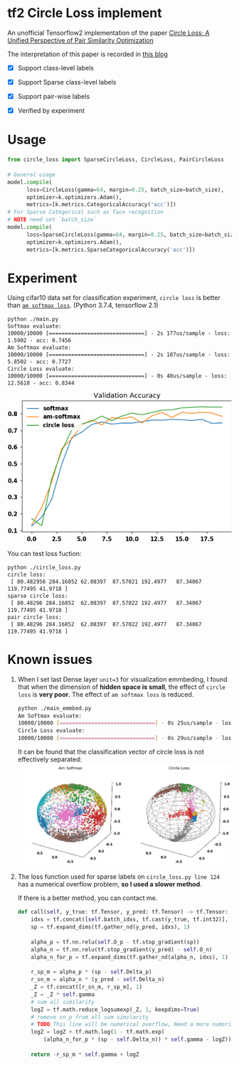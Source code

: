 # tf2 Circle Loss implement

An unofficial Tensorflow2 implementation of the paper [Circle Loss: A Unified Perspective of Pair Similarity Optimization](https://arxiv.org/abs/2002.10857)

The interpretation of this paper is recorded in [this blog](https://zhen8838.github.io/2020/04/07/circle-loss/)

- [x] Support class-level labels
- [x] Support Sparse class-level labels
- [x] Support pair-wise labels
- [x] Verified by experiment


# Usage

```python
from circle_loss import SparseCircleLoss, CircleLoss, PairCircleLoss

# General usage
model.compile(
      loss=CircleLoss(gamma=64, margin=0.25, batch_size=batch_size),
      optimizer=k.optimizers.Adam(),
      metrics=[k.metrics.CategoricalAccuracy('acc')])
# For Sparse Categorical such as face recognition 
# NOTE need set `batch_size`
model.compile(
      loss=SparseCircleLoss(gamma=64, margin=0.25, batch_size=batch_size),
      optimizer=k.optimizers.Adam(),
      metrics=[k.metrics.SparseCategoricalAccuracy('acc')])
```

# Experiment

Using cifar10 data set for classification experiment, `circle loss` is  better than [`am softmax loss`](https://arxiv.org/abs/1801.05599). (Python 3.7.4, tensorflow 2.1)

```
python ./main.py
Softmax evaluate:
10000/10000 [==============================] - 2s 177us/sample - loss: 1.5902 - acc: 0.7456
Am Softmax evaluate:
10000/10000 [==============================] - 2s 187us/sample - loss: 5.8502 - acc: 0.7727
Circle Loss evaluate:
10000/10000 [==============================] - 0s 40us/sample - loss: 12.5618 - acc: 0.8344
```

![](benchmark.png)

You can test loss fuction:

```
python ./circle_loss.py
circle loss:
 [ 80.482956 284.16852 62.08397  87.57021 192.4977   87.34067 119.77495 41.9718 ]
sparse circle loss:
 [ 80.48296 284.16852  62.08397  87.57022 192.4977   87.34067 119.77495 41.9718 ]
pair circle loss:
 [ 80.48296 284.16852  62.08397  87.57022 192.4977   87.34067 119.77495 41.9718 ]
```

# Known issues

1.  When I set last Dense layer `unit=3` for visualization emmbeding, I found that when the dimension of **hidden space is small**, the effect of `circle loss` is **very poor**. The effect of `am softmax loss` is reduced.
    
    ```sh
    python ./main_emmbed.py
    Am Softmax evaluate:
    10000/10000 [==============================] - 0s 25us/sample - loss: 8.9257 - acc: 0.7404
    Circle Loss evaluate:
    10000/10000 [==============================] - 0s 29us/sample - loss: 25.2796 - acc: 0.4561
    ```
    It can be found that the classification vector of circle loss is not effectively separated:
    ![](emmbeding.png)
    
2.  The loss function used for sparse labels on `circle_loss.py line 124` has a numerical overflow problem, **so I used a slower method**. 

    If there is a better method, you can contact me.
    ```python
    def call(self, y_true: tf.Tensor, y_pred: tf.Tensor) -> tf.Tensor:
        idxs = tf.concat([self.batch_idxs, tf.cast(y_true, tf.int32)], 1)
        sp = tf.expand_dims(tf.gather_nd(y_pred, idxs), 1)

        alpha_p = tf.nn.relu(self.O_p - tf.stop_gradient(sp))
        alpha_n = tf.nn.relu(tf.stop_gradient(y_pred) - self.O_n)
        alpha_n_for_p = tf.expand_dims(tf.gather_nd(alpha_n, idxs), 1)

        r_sp_m = alpha_p * (sp - self.Delta_p)
        r_sn_m = alpha_n * (y_pred - self.Delta_n)
        _Z = tf.concat([r_sn_m, r_sp_m], 1)
        _Z = _Z * self.gamma
        # sum all similarity
        logZ = tf.math.reduce_logsumexp(_Z, 1, keepdims=True)
        # remove sn_p from all sum similarity
        # TODO This line will be numerical overflow, Need a more numerically safe method
        logZ = logZ + tf.math.log(1 - tf.math.exp(
            (alpha_n_for_p * (sp - self.Delta_n)) * self.gamma - logZ))

        return -r_sp_m * self.gamma + logZ
    ```